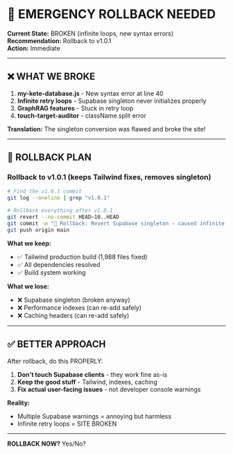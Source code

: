# 🚨 EMERGENCY ROLLBACK NEEDED

**Current State:** BROKEN (infinite loops, new syntax errors)  
**Recommendation:** Rollback to v1.0.1  
**Action:** Immediate

---

## ❌ **WHAT WE BROKE**

1. **my-kete-database.js** - New syntax error at line 40
2. **Infinite retry loops** - Supabase singleton never initializes properly
3. **GraphRAG features** - Stuck in retry loop
4. **touch-target-auditor** - className.split error

**Translation:** The singleton conversion was flawed and broke the site!

---

## 🔄 **ROLLBACK PLAN**

### **Rollback to v1.0.1** (keeps Tailwind fixes, removes singleton)

```bash
# Find the v1.0.1 commit
git log --oneline | grep "v1.0.1"

# Rollback everything after v1.0.1
git revert --no-commit HEAD~10..HEAD
git commit -m "🔄 Rollback: Revert Supabase singleton - caused infinite loops"
git push origin main
```

**What we keep:**
- ✅ Tailwind production build (1,988 files fixed)
- ✅ All dependencies resolved
- ✅ Build system working

**What we lose:**
- ❌ Supabase singleton (broken anyway)
- ❌ Performance indexes (can re-add safely)
- ❌ Caching headers (can re-add safely)

---

## ✅ **BETTER APPROACH**

After rollback, do this PROPERLY:

1. **Don't touch Supabase clients** - they work fine as-is
2. **Keep the good stuff** - Tailwind, indexes, caching
3. **Fix actual user-facing issues** - not developer console warnings

**Reality:**
- Multiple Supabase warnings = annoying but harmless
- Infinite retry loops = SITE BROKEN

---

**ROLLBACK NOW?** Yes/No?

